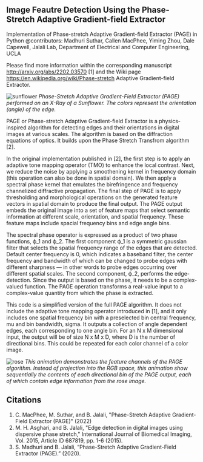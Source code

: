 Image Feautre Detection Using the Phase-Stretch Adaptive Gradient-field Extractor
---------------------------------------------------------------------------------
Implementation of Phase-stretch Adaptive Gradient-field Extractor (PAGE) in Python
@contributors: Madhuri Suthar, Callen MacPhee, Yiming Zhou, Dale Capewell, Jalali Lab, Department of Electrical and
Computer Engineering,  UCLA 

Please find more information within the corresponding manuscript http://arxiv.org/abs/2202.03570 [1] and the Wiki page https://en.wikipedia.org/wiki/Phase-stretch Adaptive Gradient-field Extractor. 

![sunflower](https://user-images.githubusercontent.com/16159544/153650725-6e472072-4e9a-44cf-a599-02f04c0c8f31.jpeg)
_Phase-Stretch Adaptive Gradient-Field Extractor (PAGE) performed on an X-Ray of a Sunflower. The colors represent the orientation (angle) of the edge._

PAGE or Phase-stretch Adaptive Gradient-field Extractor is a physics-inspired algorithm for
detecting edges and their orientations in digital images at various scales. The algorithm is based on the diffraction
equations of optics. It builds upon the Phase Stretch Transfrom algorithm [2].

In the original implementation published in [2], the first step is to apply an adaptive tone mapping operator (TMO) to
enhance the local contrast. Next, we reduce the noise by applying a smoothening kernel in frequency domain
(this operation can also be done in spatial domain). We then apply a spectral phase kernel that emulates the
birefringence and frequency channelized diffractive propagation. The final step of PAGE is to apply thresholding and
morphological operations on the generated feature vectors in spatial domain to produce the final output. The PAGE output
embeds the original image into a set of feature maps that select semantic information at different scale, orientation,
and spatial frequency. These feature maps include spacial frequency bins and edge angle bins.

The spectral phase operator is expressed as a product of two phase functions, ϕ_1 and ϕ_2. The first component ϕ_1 is a
symmetric gaussian filter that selects the spatial frequency range of the edges that are detected. Default center
frequency is 0, which indicates a baseband filter, the center frequency and bandwidth of which can be changed to probe
edges with different sharpness — in other words to probe edges occurring over different spatial scales. The second
component, ϕ_2, performs the edge-detection. Since the output is based on the phase, it needs to be a complex-valued
function. The PAGE operation transforms a real-value input to a complex-value quantity from which the phase is
extracted.

This code is a simplified version of the full PAGE algorithm. It does not include the adaptive tone mapping operator
introduced in [1], and it only includes one spatial frequency bin with a preselected bin central frequency, mu and bin
bandwidth, sigma. It outputs a collection of angle dependent edges, each corresponding to one angle bin. For an N x M
dimensional input, the output will be of size N x M x D, where D is the number of directional bins. This could be
repeated for each color channel of a color image.

![rose](https://user-images.githubusercontent.com/16159544/153651040-d32ac65c-8fc8-444f-a04c-3c641bf64bfd.gif)
_This animation demonstrates the feature channels of the PAGE algorithm. Instead of projection into the RGB space, this animation show sequentially the contents of each directional bin of the PAGE output, each of which contain edge information from the rose image._

Citations
---------
1. C. MacPhee, M. Suthar, and B. Jalali, "Phase-Stretch Adaptive Gradient-Field Extractor (PAGE)" (2022)
2. M. H. Asghari, and B. Jalali, "Edge detection in digital images using dispersive phase stretch," International Journal of Biomedical Imaging, Vol. 2015, Article ID 687819, pp. 1-6 (2015).
3. S. Madhuri and B. Jalali, “Phase-Stretch Adaptive Gradient-Field Extractor (PAGE).” (2020).

